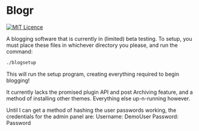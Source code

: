 # Blogr
[![MIT Licence](https://badges.frapsoft.com/os/mit/mit.svg?v=103)](https://opensource.org/licenses/mit-license.php) 

A blogging software that is currently in (limited) beta testing. To setup, you must place these files in whichever directory you please, and run the command:

```sh
./blogsetup
```

This will run the setup program, creating everything required to begin blogging!

It currently lacks the promised plugin API and post Archiving feature, and a method of installing other themes. Everything else up-n-running however.

Until I can get a method of hashing the user passwords working, the credentials for the admin panel are:
Username: DemoUser
Password: Password
